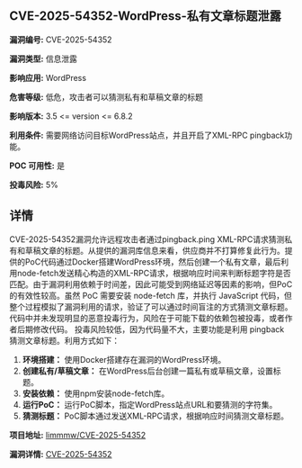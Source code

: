 ## CVE-2025-54352-WordPress-私有文章标题泄露

**漏洞编号:** CVE-2025-54352

**漏洞类型:** 信息泄露

**影响应用:** WordPress

**危害等级:** 低危，攻击者可以猜测私有和草稿文章的标题

**影响版本:** 3.5 <= version <= 6.8.2

**利用条件:** 需要网络访问目标WordPress站点，并且开启了XML-RPC pingback功能。

**POC 可用性:** 是

**投毒风险:** 5%

## 详情

CVE-2025-54352漏洞允许远程攻击者通过pingback.ping XML-RPC请求猜测私有和草稿文章的标题。从提供的漏洞库信息来看，供应商并不打算修复此行为。提供的PoC代码通过Docker搭建WordPress环境，然后创建一个私有文章，最后利用node-fetch发送精心构造的XML-RPC请求，根据响应时间来判断标题字符是否匹配。由于漏洞利用依赖于时间差，因此可能受到网络延迟等因素的影响，但PoC的有效性较高。虽然 PoC 需要安装 node-fetch 库，并执行 JavaScript 代码，但整个过程模拟了漏洞利用的请求，验证了可以通过时间盲注的方式猜测文章标题。代码中并未发现明显的恶意投毒行为，风险在于可能下载的依赖包被投毒，或者作者后期修改代码。 投毒风险较低，因为代码量不大，主要功能是利用 pingback 猜测文章标题。利用方式如下：

1.  **环境搭建：** 使用Docker搭建存在漏洞的WordPress环境。
2.  **创建私有/草稿文章：** 在WordPress后台创建一篇私有或草稿文章，设置标题。
3.  **安装依赖：** 使用npm安装node-fetch库。
4.  **运行PoC：** 运行PoC脚本，指定WordPress站点URL和要猜测的字符集。
5.  **猜测标题：** PoC脚本通过发送XML-RPC请求，根据响应时间猜测文章标题。

**项目地址:** [limmmw/CVE-2025-54352](https://github.com/limmmw/CVE-2025-54352)

**漏洞详情:** [CVE-2025-54352](https://nvd.nist.gov/vuln/detail/CVE-2025-54352)